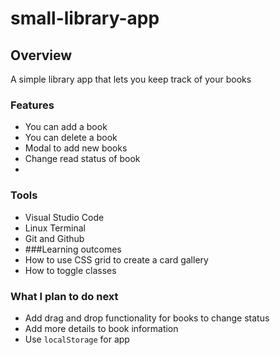 # small-library-app
## Overview
A simple library app that lets you keep track of your books
### Features
- You can add a book
- You can delete a book
- Modal to add new books
- Change read status of book
- 
### Tools
- Visual Studio Code
- Linux Terminal
- Git and Github
- ###Learning outcomes
- How to use CSS grid to create a card gallery
- How to toggle classes

### What I plan to do next
- Add drag and drop functionality for books to change status
- Add more details to book information
- Use ```localStorage``` for app
